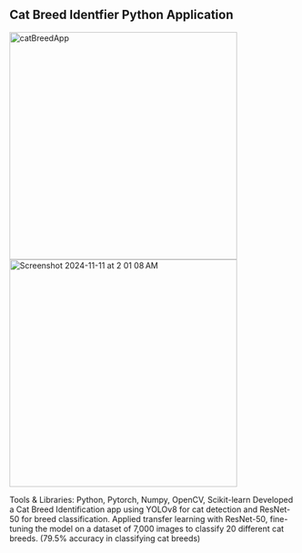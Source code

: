 ## Cat Breed Identfier Python Application
<img width="400" alt="catBreedApp" src="https://github.com/user-attachments/assets/8b4f058d-3654-4fe6-a20d-e0f2b6101949">
<img width="400" alt="Screenshot 2024-11-11 at 2 01 08 AM" src="https://github.com/user-attachments/assets/a3b03ecc-1b6f-4943-8d05-a06ff00dcb19">


Tools & Libraries: Python, Pytorch, Numpy, OpenCV, Scikit-learn
Developed a Cat Breed Identification app using YOLOv8 for cat detection and ResNet-50 for breed classification.
Applied transfer learning with ResNet-50, fine-tuning the model on a dataset of 7,000 images to classify 20 different cat breeds. (79.5% accuracy in classifying cat breeds)

